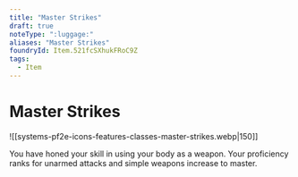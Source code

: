 ```yaml
---
title: "Master Strikes"
draft: true
noteType: ":luggage:"
aliases: "Master Strikes"
foundryId: Item.521fcSXhukFRoC9Z
tags:
  - Item
---
```


# Master Strikes
![[systems-pf2e-icons-features-classes-master-strikes.webp|150]]

You have honed your skill in using your body as a weapon. Your proficiency ranks for unarmed attacks and simple weapons increase to master.
